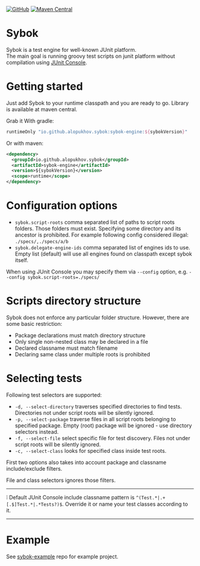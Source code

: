 [![GitHub](https://img.shields.io/github/license/alopukhov/sybok)](LICENSE)
[![Maven Central](https://img.shields.io/maven-central/v/io.github.alopukhov.sybok/sybok-engine)](https://mvnrepository.com/artifact/io.github.alopukhov.sybok/sybok-engine)

# Sybok

Sybok is a test engine for well-known JUnit platform.  
The main goal is running groovy test scripts on junit platform without compilation using
[JUnit Console](https://junit.org/junit5/docs/snapshot/user-guide/#running-tests-console-launcher). 

# Getting started

Just add Sybok to your runtime classpath and you are ready to go.
Library is available at maven central.

Grab it With gradle:
```groovy
runtimeOnly "io.github.alopukhov.sybok:sybok-engine:${sybokVersion}"
```

Or with maven:
```xml
<dependency>
  <groupId>io.github.alopukhov.sybok</groupId>
  <artifactId>sybok-engine</artifactId>
  <version>${sybokVersion}</version>
  <scope>runtime</scope>
</dependency>
``` 

# Configuration options
* `sybok.script-roots` comma separated list of paths to script roots folders.
Those folders must exist. Specifying some directory and its ancestor is prohibited.
For example following config considered illegal: `./specs/,./specs/a/b` 
* `sybok.delegate-engine-ids` comma separated list of engines ids to use.
Empty list (default) will use all engines found on classpath except sybok itself.

When using JUnit Console you may specify them via `--config` option, e.g.
`--config sybok.script-roots=./specs/`

# Scripts directory structure
Sybok does not enforce any particular folder structure.
However, there are some basic restriction:
* Package declarations must match directory structure 
* Only single non-nested class may be declared in a file 
* Declared classname must match filename
* Declaring same class under multiple roots is prohibited 

# Selecting tests
Following test selectors are supported:
* `-d, --select-directory` traverses specified directories to find tests.
Directories not under script roots will be silently ignored.
* `-p, --select-package` traverse files in all script roots belonging to specified package.
Empty (root) package will be ignored - use directory selectors instead.
* `-f, --select-file` select specific file for test discovery.
Files not under script roots will be silently ignored.
* `-c, --select-class` looks for specified class inside test roots.

First two options also takes into account package and classname include/exclude filters.

File and class selectors ignores those filters.

---
:grey_exclamation: Default JUnit Console include classname pattern is `^(Test.*|.+[.$]Test.*|.*Tests?)$`.
Override it or name your test classes according to it.

---

# Example
See [sybok-example](https://github.com/alopukhov/sybok-example) repo for example project.